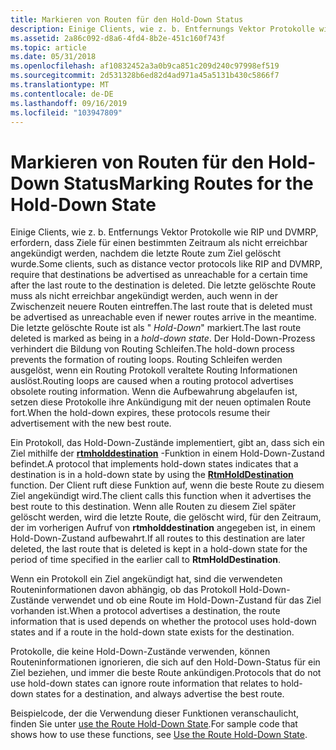 ```yaml
---
title: Markieren von Routen für den Hold-Down Status
description: Einige Clients, wie z. b. Entfernungs Vektor Protokolle wie RIP und DVMRP, erfordern, dass Ziele für einen bestimmten Zeitraum als nicht erreichbar angekündigt werden, nachdem die letzte Route zum Ziel gelöscht wurde.
ms.assetid: 2a86c092-d8a6-4fd4-8b2e-451c160f743f
ms.topic: article
ms.date: 05/31/2018
ms.openlocfilehash: af10832452a3a0b9ca851c209d240c97998ef519
ms.sourcegitcommit: 2d531328b6ed82d4ad971a45a5131b430c5866f7
ms.translationtype: MT
ms.contentlocale: de-DE
ms.lasthandoff: 09/16/2019
ms.locfileid: "103947809"
---
```

# <a name="marking-routes-for-the-hold-down-state"></a><span data-ttu-id="5b1bb-103">Markieren von Routen für den Hold-Down Status</span><span class="sxs-lookup"><span data-stu-id="5b1bb-103">Marking Routes for the Hold-Down State</span></span>

<span data-ttu-id="5b1bb-104">Einige Clients, wie z. b. Entfernungs Vektor Protokolle wie RIP und DVMRP, erfordern, dass Ziele für einen bestimmten Zeitraum als nicht erreichbar angekündigt werden, nachdem die letzte Route zum Ziel gelöscht wurde.</span><span class="sxs-lookup"><span data-stu-id="5b1bb-104">Some clients, such as distance vector protocols like RIP and DVMRP, require that destinations be advertised as unreachable for a certain time after the last route to the destination is deleted.</span></span> <span data-ttu-id="5b1bb-105">Die letzte gelöschte Route muss als nicht erreichbar angekündigt werden, auch wenn in der Zwischenzeit neuere Routen eintreffen.</span><span class="sxs-lookup"><span data-stu-id="5b1bb-105">The last route that is deleted must be advertised as unreachable even if newer routes arrive in the meantime.</span></span> <span data-ttu-id="5b1bb-106">Die letzte gelöschte Route ist als " *Hold-Down*" markiert.</span><span class="sxs-lookup"><span data-stu-id="5b1bb-106">The last route deleted is marked as being in a *hold-down state*.</span></span> <span data-ttu-id="5b1bb-107">Der Hold-Down-Prozess verhindert die Bildung von Routing Schleifen.</span><span class="sxs-lookup"><span data-stu-id="5b1bb-107">The hold-down process prevents the formation of routing loops.</span></span> <span data-ttu-id="5b1bb-108">Routing Schleifen werden ausgelöst, wenn ein Routing Protokoll veraltete Routing Informationen auslöst.</span><span class="sxs-lookup"><span data-stu-id="5b1bb-108">Routing loops are caused when a routing protocol advertises obsolete routing information.</span></span> <span data-ttu-id="5b1bb-109">Wenn die Aufbewahrung abgelaufen ist, setzen diese Protokolle ihre Ankündigung mit der neuen optimalen Route fort.</span><span class="sxs-lookup"><span data-stu-id="5b1bb-109">When the hold-down expires, these protocols resume their advertisement with the new best route.</span></span>

<span data-ttu-id="5b1bb-110">Ein Protokoll, das Hold-Down-Zustände implementiert, gibt an, dass sich ein Ziel mithilfe der [**rtmholddestination**](/windows/desktop/api/Rtmv2/nf-rtmv2-rtmholddestination) -Funktion in einem Hold-Down-Zustand befindet.</span><span class="sxs-lookup"><span data-stu-id="5b1bb-110">A protocol that implements hold-down states indicates that a destination is in a hold-down state by using the [**RtmHoldDestination**](/windows/desktop/api/Rtmv2/nf-rtmv2-rtmholddestination) function.</span></span> <span data-ttu-id="5b1bb-111">Der Client ruft diese Funktion auf, wenn die beste Route zu diesem Ziel angekündigt wird.</span><span class="sxs-lookup"><span data-stu-id="5b1bb-111">The client calls this function when it advertises the best route to this destination.</span></span> <span data-ttu-id="5b1bb-112">Wenn alle Routen zu diesem Ziel später gelöscht werden, wird die letzte Route, die gelöscht wird, für den Zeitraum, der im vorherigen Aufruf von **rtmholddestination** angegeben ist, in einem Hold-Down-Zustand aufbewahrt.</span><span class="sxs-lookup"><span data-stu-id="5b1bb-112">If all routes to this destination are later deleted, the last route that is deleted is kept in a hold-down state for the period of time specified in the earlier call to **RtmHoldDestination**.</span></span>

<span data-ttu-id="5b1bb-113">Wenn ein Protokoll ein Ziel angekündigt hat, sind die verwendeten Routeninformationen davon abhängig, ob das Protokoll Hold-Down-Zustände verwendet und ob eine Route im Hold-Down-Zustand für das Ziel vorhanden ist.</span><span class="sxs-lookup"><span data-stu-id="5b1bb-113">When a protocol advertises a destination, the route information that is used depends on whether the protocol uses hold-down states and if a route in the hold-down state exists for the destination.</span></span>

<span data-ttu-id="5b1bb-114">Protokolle, die keine Hold-Down-Zustände verwenden, können Routeninformationen ignorieren, die sich auf den Hold-Down-Status für ein Ziel beziehen, und immer die beste Route ankündigen.</span><span class="sxs-lookup"><span data-stu-id="5b1bb-114">Protocols that do not use hold-down states can ignore route information that relates to hold-down states for a destination, and always advertise the best route.</span></span>

<span data-ttu-id="5b1bb-115">Beispielcode, der die Verwendung dieser Funktionen veranschaulicht, finden Sie unter [use the Route Hold-Down State](use-the-route-hold-down-state.md).</span><span class="sxs-lookup"><span data-stu-id="5b1bb-115">For sample code that shows how to use these functions, see [Use the Route Hold-Down State](use-the-route-hold-down-state.md).</span></span>

 

 




